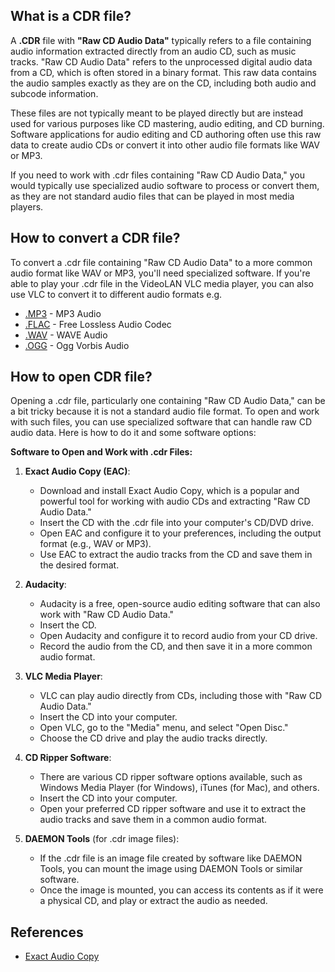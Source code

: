## What is a CDR file?

A **.CDR** file with **"Raw CD Audio Data"** typically refers to a file containing audio information extracted directly from an audio CD, such as music tracks. "Raw CD Audio Data" refers to the unprocessed digital audio data from a CD, which is often stored in a binary format. This raw data contains the audio samples exactly as they are on the CD, including both audio and subcode information.

These files are not typically meant to be played directly but are instead used for various purposes like CD mastering, audio editing, and CD burning. Software applications for audio editing and CD authoring often use this raw data to create audio CDs or convert it into other audio file formats like WAV or MP3.

If you need to work with .cdr files containing "Raw CD Audio Data," you would typically use specialized audio software to process or convert them, as they are not standard audio files that can be played in most media players.

## How to convert a CDR file?

To convert a .cdr file containing "Raw CD Audio Data" to a more common audio format like WAV or MP3, you'll need specialized software. If you're able to play your .cdr file in the VideoLAN VLC media player, you can also use VLC to convert it to different audio formats e.g.

- [.MP3](/audio/mp3/) - MP3 Audio
- [.FLAC](/audio/flac/) - Free Lossless Audio Codec
- [.WAV](/audio/wav/) - WAVE Audio
- [.OGG](/audio/ogg/) - Ogg Vorbis Audio

## How to open CDR file?

Opening a .cdr file, particularly one containing "Raw CD Audio Data," can be a bit tricky because it is not a standard audio file format. To open and work with such files, you can use specialized software that can handle raw CD audio data. Here is how to do it and some software options:

**Software to Open and Work with .cdr Files:**

1.  **Exact Audio Copy (EAC)**:
    
    -   Download and install Exact Audio Copy, which is a popular and powerful tool for working with audio CDs and extracting "Raw CD Audio Data."
    -   Insert the CD with the .cdr file into your computer's CD/DVD drive.
    -   Open EAC and configure it to your preferences, including the output format (e.g., WAV or MP3).
    -   Use EAC to extract the audio tracks from the CD and save them in the desired format.
2.  **Audacity**:
    
    -   Audacity is a free, open-source audio editing software that can also work with "Raw CD Audio Data."
    -   Insert the CD.
    -   Open Audacity and configure it to record audio from your CD drive.
    -   Record the audio from the CD, and then save it in a more common audio format.
3.  **VLC Media Player**:
    
    -   VLC can play audio directly from CDs, including those with "Raw CD Audio Data."
    -   Insert the CD into your computer.
    -   Open VLC, go to the "Media" menu, and select "Open Disc."
    -   Choose the CD drive and play the audio tracks directly.
4.  **CD Ripper Software**:
    
    -   There are various CD ripper software options available, such as Windows Media Player (for Windows), iTunes (for Mac), and others.
    -   Insert the CD into your computer.
    -   Open your preferred CD ripper software and use it to extract the audio tracks and save them in a common audio format.
5.  **DAEMON Tools** (for .cdr image files):
    
    -   If the .cdr file is an image file created by software like DAEMON Tools, you can mount the image using DAEMON Tools or similar software.
    -   Once the image is mounted, you can access its contents as if it were a physical CD, and play or extract the audio as needed.


## References
* [Exact Audio Copy](https://en.wikipedia.org/wiki/Exact_Audio_Copy)


